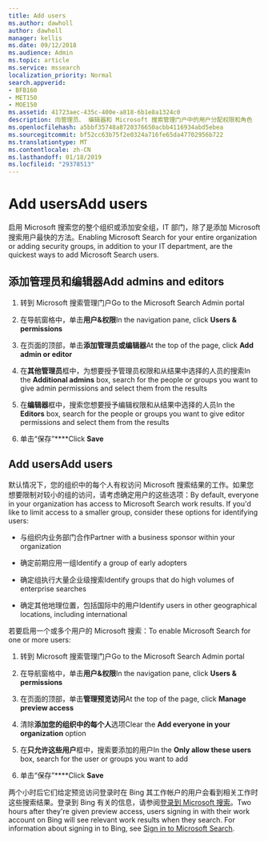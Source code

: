 ```yaml
---
title: Add users
ms.author: dawholl
author: dawholl
manager: kellis
ms.date: 09/12/2018
ms.audience: Admin
ms.topic: article
ms.service: mssearch
localization_priority: Normal
search.appverid:
- BFB160
- MET150
- MOE150
ms.assetid: 41723aec-435c-400e-a818-6b1e8a1324c0
description: 向管理员、 编辑器和 Microsoft 搜索管理门户中的用户分配权限和角色
ms.openlocfilehash: a5bbf35748a8720376650acbb4116934abd5ebea
ms.sourcegitcommit: bf52cc63b75f2e0324a716fe65da47702956b722
ms.translationtype: MT
ms.contentlocale: zh-CN
ms.lasthandoff: 01/18/2019
ms.locfileid: "29378513"
---
```

# <a name="add-users"></a><span data-ttu-id="b068f-103">Add users</span><span class="sxs-lookup"><span data-stu-id="b068f-103">Add users</span></span>

<span data-ttu-id="b068f-104">启用 Microsoft 搜索您的整个组织或添加安全组，IT 部门，除了是添加 Microsoft 搜索用户最快的方法。</span><span class="sxs-lookup"><span data-stu-id="b068f-104">Enabling Microsoft Search for your entire organization or adding security groups, in addition to your IT department, are the quickest ways to add Microsoft Search users.</span></span>
  
## <a name="add-admins-and-editors"></a><span data-ttu-id="b068f-105">添加管理员和编辑器</span><span class="sxs-lookup"><span data-stu-id="b068f-105">Add admins and editors</span></span>

1. <span data-ttu-id="b068f-106">转到 Microsoft 搜索管理门户</span><span class="sxs-lookup"><span data-stu-id="b068f-106">Go to the Microsoft Search Admin portal</span></span>
    
2. <span data-ttu-id="b068f-107">在导航窗格中，单击**用户&amp;权限**</span><span class="sxs-lookup"><span data-stu-id="b068f-107">In the navigation pane, click **Users &amp; permissions**</span></span>
    
3. <span data-ttu-id="b068f-108">在页面的顶部，单击**添加管理员或编辑器**</span><span class="sxs-lookup"><span data-stu-id="b068f-108">At the top of the page, click **Add admin or editor**</span></span>
    
4. <span data-ttu-id="b068f-109">在**其他管理员**框中，为想要授予管理员权限和从结果中选择的人员的搜索</span><span class="sxs-lookup"><span data-stu-id="b068f-109">In the **Additional admins** box, search for the people or groups you want to give admin permissions and select them from the results</span></span> 
    
5. <span data-ttu-id="b068f-110">在**编辑器**框中，搜索您想要授予编辑权限和从结果中选择的人员</span><span class="sxs-lookup"><span data-stu-id="b068f-110">In the **Editors** box, search for the people or groups you want to give editor permissions and select them from the results</span></span> 
    
6. <span data-ttu-id="b068f-111">单击“保存”\*\*\*\*</span><span class="sxs-lookup"><span data-stu-id="b068f-111">Click **Save**</span></span>
    
## <a name="add-users"></a><span data-ttu-id="b068f-112">Add users</span><span class="sxs-lookup"><span data-stu-id="b068f-112">Add users</span></span>

<span data-ttu-id="b068f-p101">默认情况下，您的组织中的每个人有权访问 Microsoft 搜索结果的工作。如果您想要限制对较小的组的访问，请考虑确定用户的这些选项：</span><span class="sxs-lookup"><span data-stu-id="b068f-p101">By default, everyone in your organization has access to Microsoft Search work results. If you'd like to limit access to a smaller group, consider these options for identifying users:</span></span>
  
- <span data-ttu-id="b068f-115">与组织内业务部门合作</span><span class="sxs-lookup"><span data-stu-id="b068f-115">Partner with a business sponsor within your organization</span></span>
    
- <span data-ttu-id="b068f-116">确定前期应用一组</span><span class="sxs-lookup"><span data-stu-id="b068f-116">Identify a group of early adopters</span></span>
    
- <span data-ttu-id="b068f-117">确定组执行大量企业级搜索</span><span class="sxs-lookup"><span data-stu-id="b068f-117">Identify groups that do high volumes of enterprise searches</span></span>
    
- <span data-ttu-id="b068f-118">确定其他地理位置，包括国际中的用户</span><span class="sxs-lookup"><span data-stu-id="b068f-118">Identify users in other geographical locations, including international</span></span>
    
<span data-ttu-id="b068f-119">若要启用一个或多个用户的 Microsoft 搜索：</span><span class="sxs-lookup"><span data-stu-id="b068f-119">To enable Microsoft Search for one or more users:</span></span>
  
1. <span data-ttu-id="b068f-120">转到 Microsoft 搜索管理门户</span><span class="sxs-lookup"><span data-stu-id="b068f-120">Go to the Microsoft Search Admin portal</span></span>
    
2. <span data-ttu-id="b068f-121">在导航窗格中，单击**用户&amp;权限**</span><span class="sxs-lookup"><span data-stu-id="b068f-121">In the navigation pane, click **Users &amp; permissions**</span></span>
    
3. <span data-ttu-id="b068f-122">在页面的顶部，单击**管理预览访问**</span><span class="sxs-lookup"><span data-stu-id="b068f-122">At the top of the page, click **Manage preview access**</span></span>
    
4. <span data-ttu-id="b068f-123">清除**添加您的组织中的每个人**选项</span><span class="sxs-lookup"><span data-stu-id="b068f-123">Clear the **Add everyone in your organization** option</span></span> 
    
5. <span data-ttu-id="b068f-124">在**只允许这些用户**框中，搜索要添加的用户</span><span class="sxs-lookup"><span data-stu-id="b068f-124">In the **Only allow these users** box, search for the user or groups you want to add</span></span> 
    
6. <span data-ttu-id="b068f-125">单击“保存”\*\*\*\*</span><span class="sxs-lookup"><span data-stu-id="b068f-125">Click **Save**</span></span>
    
<span data-ttu-id="b068f-p102">两个小时后它们给定预览访问登录时在 Bing 其工作帐户的用户会看到相关工作时这些搜索结果。登录到 Bing 有关的信息，请参阅[登录到 Microsoft 搜索](use/sign-in.md)。</span><span class="sxs-lookup"><span data-stu-id="b068f-p102">Two hours after they're given preview access, users signing in with their work account on Bing will see relevant work results when they search. For information about signing in to Bing, see [Sign in to Microsoft Search](use/sign-in.md).</span></span>